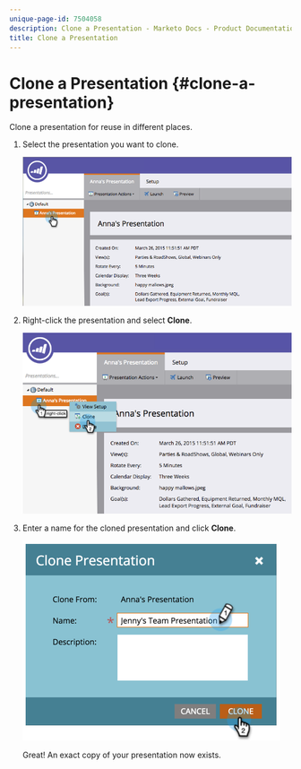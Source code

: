 ```yaml
---
unique-page-id: 7504058
description: Clone a Presentation - Marketo Docs - Product Documentation
title: Clone a Presentation
---
```


# Clone a Presentation {#clone-a-presentation}

Clone a presentation for reuse in different places.

1. Select the presentation you want to clone.

   ![](assets/image2015-3-26-12-3a22-3a6.png)

1. Right-click the presentation and select **Clone**.

   ![](assets/image2015-3-26-12-3a22-3a47.png)

1. Enter a name for the cloned presentation and click **Clone**.

   ![](assets/image2015-3-20-16-3a14-3a44.png)

   Great! An exact copy of your presentation now exists.
